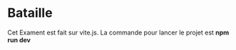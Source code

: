 # Bataille

Cet Exament est fait sur vite.js.
La commande pour lancer le projet est **npm run dev**
